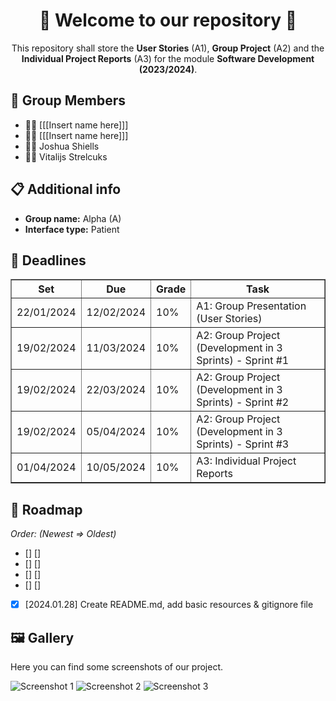 <div align=center>
  <h1>👋 Welcome to our repository 👋</h1>
  <p>This repository shall store the <strong>User Stories</strong> (A1), <strong>Group Project</strong> (A2) and the <strong>Individual Project Reports</strong> (A3) for the module <b>Software Development (2023/2024)</b>.</p>
</div>

<div>
  <h2>👥 Group Members</h2>
  <ul>
    <li>👨‍💻 [[[Insert name here]]]</li>
    <li>👨‍💻 [[[Insert name here]]]</li>
    <li>👨‍💻 Joshua Shiells</li>
    <li>👨‍💻 Vitalijs Strelcuks</li>
  </ul>
</div>

<div>
  <h2>📋 Additional info</h2>
  <ul>
    <li><strong>Group name:</strong> Alpha (A)</li>
    <li><strong>Interface type:</strong> Patient</li>
  </ul>
</div>

<div>
  <h2>📅 Deadlines</h2>
  <table border=1px>
    <tr>
      <th>Set</th>
      <th>Due</th>
      <th>Grade</th>
      <th>Task</th>
    </tr>
    <tr>
      <td>22/01/2024</td>
      <td>12/02/2024</td>
      <td>10%</td>
      <td>A1: Group Presentation (User Stories)</td>
    </tr>
    <tr>
      <td>19/02/2024</td>
      <td>11/03/2024</td>
      <td>10%</td>
      <td>A2: Group Project (Development in 3 Sprints) - Sprint #1</td>
    </tr>
    <tr>
      <td>19/02/2024</td>
      <td>22/03/2024</td>
      <td>10%</td>
      <td>A2: Group Project (Development in 3 Sprints) - Sprint #2</td>
    </tr>
    <tr>
      <td>19/02/2024</td>
      <td>05/04/2024</td>
      <td>10%</td>
      <td>A2: Group Project (Development in 3 Sprints) - Sprint #3</td>
    </tr>
    <tr>
      <td>01/04/2024</td>
      <td>10/05/2024</td>
      <td>10%</td>
      <td>A3: Individual Project Reports</td>
    </tr>
  </table>
</div>

## 🚧 Roadmap
<em>Order: (Newest => Oldest)</em>
- [] [] 
- [] [] 
- [] [] 
- [] [] 
- [x] [2024.01.28] Create README.md, add basic resources & gitignore file

<div>
  <h2>🖼️ Gallery</h2>
  <p>Here you can find some screenshots of our project.</p>
  <img src="example1" alt="Screenshot 1">
  <img src="example2" alt="Screenshot 2">
  <img src="example3" alt="Screenshot 3">
</div>
